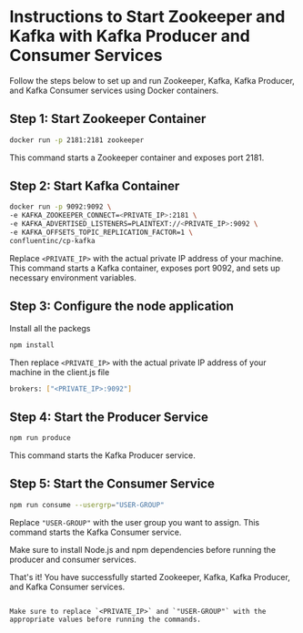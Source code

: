 # Instructions to Start Zookeeper and Kafka with Kafka Producer and Consumer Services

Follow the steps below to set up and run Zookeeper, Kafka, Kafka Producer, and Kafka Consumer services using Docker containers.

## Step 1: Start Zookeeper Container

```bash
docker run -p 2181:2181 zookeeper
```

This command starts a Zookeeper container and exposes port 2181.

## Step 2: Start Kafka Container

```bash
docker run -p 9092:9092 \
-e KAFKA_ZOOKEEPER_CONNECT=<PRIVATE_IP>:2181 \
-e KAFKA_ADVERTISED_LISTENERS=PLAINTEXT://<PRIVATE_IP>:9092 \
-e KAFKA_OFFSETS_TOPIC_REPLICATION_FACTOR=1 \
confluentinc/cp-kafka
```

Replace `<PRIVATE_IP>` with the actual private IP address of your machine. This command starts a Kafka container, exposes port 9092, and sets up necessary environment variables.

## Step 3: Configure the node application

Install all the packegs

```bash
npm install
```

Then replace `<PRIVATE_IP>` with the actual private IP address of your machine in the client.js file

```bash
brokers: ["<PRIVATE_IP>:9092"]
```

## Step 4: Start the Producer Service

```bash
npm run produce
```

This command starts the Kafka Producer service.

## Step 5: Start the Consumer Service

```bash
npm run consume --usergrp="USER-GROUP"
```

Replace `"USER-GROUP"` with the user group you want to assign. This command starts the Kafka Consumer service.

Make sure to install Node.js and npm dependencies before running the producer and consumer services.

That's it! You have successfully started Zookeeper, Kafka, Kafka Producer, and Kafka Consumer services.
```

Make sure to replace `<PRIVATE_IP>` and `"USER-GROUP"` with the appropriate values before running the commands.